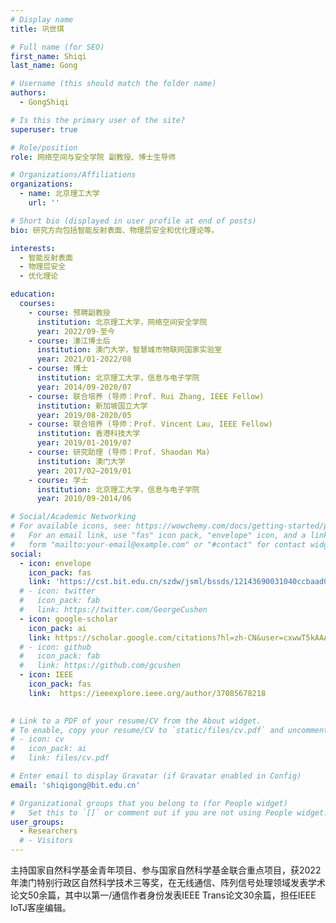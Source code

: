 ```yaml
---
# Display name
title: 巩世琪

# Full name (for SEO)
first_name: Shiqi
last_name: Gong

# Username (this should match the folder name)
authors:
  - GongShiqi

# Is this the primary user of the site?
superuser: true

# Role/position
role: 网络空间与安全学院 副教授、博士生导师

# Organizations/Affiliations
organizations:
  - name: 北京理工大学
    url: ''

# Short bio (displayed in user profile at end of posts)
bio: 研究方向包括智能反射表面、物理层安全和优化理论等。

interests:
  - 智能反射表面
  - 物理层安全
  - 优化理论

education:
  courses:
    - course: 预聘副教授
      institution: 北京理工大学，网络空间安全学院
      year: 2022/09-至今
    - course: 濠江博士后
      institution: 澳门大学，智慧城市物联网国家实验室
      year: 2021/01-2022/08
    - course: 博士
      institution: 北京理工大学，信息与电子学院
      year: 2014/09-2020/07
    - course: 联合培养 (导师：Prof. Rui Zhang, IEEE Fellow)
      institution: 新加坡国立大学
      year: 2019/08-2020/05
    - course: 联合培养 (导师：Prof. Vincent Lau, IEEE Fellow)
      institution: 香港科技大学 
      year: 2019/01-2019/07
    - course: 研究助理 (导师：Prof. Shaodan Ma)
      institution: 澳门大学 
      year: 2017/02—2019/01
    - course: 学士
      institution: 北京理工大学，信息与电子学院
      year: 2010/09-2014/06

# Social/Academic Networking
# For available icons, see: https://wowchemy.com/docs/getting-started/page-builder/#icons
#   For an email link, use "fas" icon pack, "envelope" icon, and a link in the
#   form "mailto:your-email@example.com" or "#contact" for contact widget.
social:
  - icon: envelope
    icon_pack: fas
    link: 'https://cst.bit.edu.cn/szdw/jsml/bssds/12143690031040ccbaad0a7c487d789f.htm'
  # - icon: twitter
  #   icon_pack: fab
  #   link: https://twitter.com/GeorgeCushen
  - icon: google-scholar
    icon_pack: ai
    link: https://scholar.google.com/citations?hl=zh-CN&user=cxwwT5kAAAAJ
  # - icon: github
  #   icon_pack: fab
  #   link: https://github.com/gcushen
  - icon: IEEE
    icon_pack: fas
    link:  https://ieeexplore.ieee.org/author/37085678218

 
# Link to a PDF of your resume/CV from the About widget.
# To enable, copy your resume/CV to `static/files/cv.pdf` and uncomment the lines below.
# - icon: cv
#   icon_pack: ai
#   link: files/cv.pdf

# Enter email to display Gravatar (if Gravatar enabled in Config)
email: 'shiqigong@bit.edu.cn'

# Organizational groups that you belong to (for People widget)
#   Set this to `[]` or comment out if you are not using People widget.
user_groups:
  - Researchers
  # - Visitors
---
```


主持国家自然科学基金青年项目、参与国家自然科学基金联合重点项目，获2022年澳门特别行政区自然科学技术三等奖，在无线通信、阵列信号处理领域发表学术论文50余篇，其中以第一/通信作者身份发表IEEE Trans论文30余篇，担任IEEE IoTJ客座编辑。